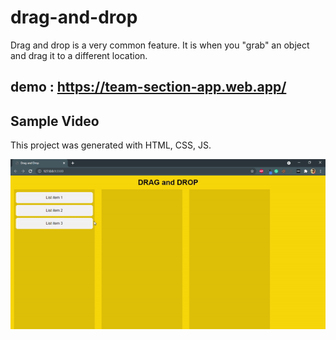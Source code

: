 # drag-and-drop
Drag and drop is a very common feature. It is when you "grab" an object and drag it to a different location.

## demo : https://team-section-app.web.app/

## Sample Video
This project was generated with HTML, CSS, JS.

![video](drag-drop.gif)

